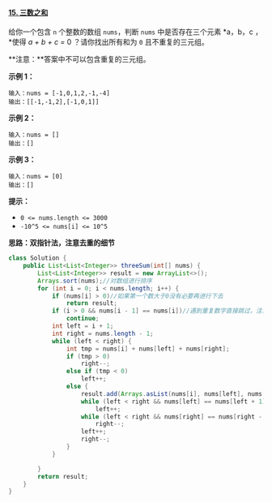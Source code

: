 #### [15. 三数之和](https://leetcode-cn.com/problems/3sum/)



给你一个包含 `n` 个整数的数组 `nums`，判断 `nums` 中是否存在三个元素 *a，b，c ，*使得 *a + b + c =* 0 ？请你找出所有和为 `0` 且不重复的三元组。

**注意：**答案中不可以包含重复的三元组。

 

**示例 1：**

```
输入：nums = [-1,0,1,2,-1,-4]
输出：[[-1,-1,2],[-1,0,1]]
```

**示例 2：**

```
输入：nums = []
输出：[]
```

**示例 3：**

```
输入：nums = [0]
输出：[]
```

 

**提示：**

- `0 <= nums.length <= 3000`
- `-10^5 <= nums[i] <= 10^5`



**思路：双指针法，注意去重的细节**

```java
class Solution {
    public List<List<Integer>> threeSum(int[] nums) {
        List<List<Integer>> result = new ArrayList<>();
        Arrays.sort(nums);//对数组进行排序
        for (int i = 0; i < nums.length; i++) {
            if (nums[i] > 0)//如果第一个数大于0没有必要再进行下去
                return result;
            if (i > 0 && nums[i - 1] == nums[i])//遇到重复数字直接跳过，注意这里一定不能用nums[i]==nums[i+1]判定
                continue;
            int left = i + 1;
            int right = nums.length - 1;
            while (left < right) {
                int tmp = nums[i] + nums[left] + nums[right];
                if (tmp > 0)
                    right--;
                else if (tmp < 0)
                    left++;
                else {
                    result.add(Arrays.asList(nums[i], nums[left], nums[right]));//使用asList将结果转为List
                    while (left < right && nums[left] == nums[left + 1])
                        left++;
                    while (left < right && nums[right] == nums[right - 1])
                        right--;
                    left++;
                    right--;
                }
            }

        }
        return result;
    }
}
```

